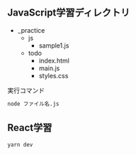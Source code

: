 ## JavaScript学習ディレクトリ

- _practice
  - js
    - sample1.js
  - todo
    - index.html
    - main.js
    - styles.css
    
実行コマンド
```bash
node ファイル名.js
```

## React学習
```bash
yarn dev
```
